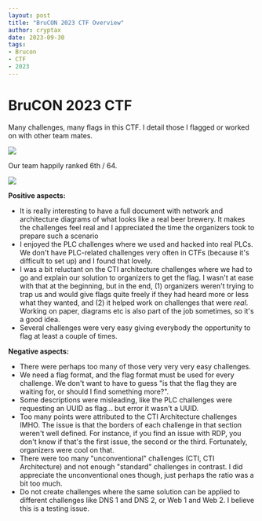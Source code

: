 ```yaml
---
layout: post
title: "BruCON 2023 CTF Overview"
author: cryptax
date: 2023-09-30
tags:
- Brucon
- CTF
- 2023
---
```


# BruCON 2023 CTF

Many challenges, many flags in this CTF. I detail those I flagged or worked on with other team mates. 

![](/images/brucon2023-ctf.png)

Our team happily ranked 6th / 64.

![](/images/brucon2023-scoreboard.png)

**Positive aspects:**

- It is really interesting to have  a full document with network and architecture diagrams of what looks like a real beer brewery. It makes the challenges feel real and I appreciated the time the organizers took to prepare such a scenario
- I enjoyed the PLC challenges where we used and hacked into real PLCs. We don't have PLC-related challenges very often in CTFs (because it's difficult to set up) and I found that lovely.
- I was a bit reluctant on the CTI architecture challenges where we had to go and explain our solution to organizers to get the flag. I wasn't at ease with that at the beginning, but in the end, (1) organizers weren't trying to trap us and would give flags quite freely if they had heard more or less what they wanted, and (2) it helped work on challenges that were *real*. Working on paper, diagrams etc is also part of the job sometimes, so it's a good idea.
- Several challenges were very easy giving everybody the opportunity to flag at least a couple of times.

**Negative aspects:**

- There were perhaps too many of those very very very easy challenges.
- We need a flag format, and the flag format must be used for every challenge. We don't want to have to guess "is that the flag they are waiting for, or should I find something more?".
- Some descriptions were misleading, like the PLC challenges were requesting an UUID as flag... but error it wasn't a UUID.
- Too many points were attributed to the CTI Architecture challenges IMHO. The issue is that the borders of each challenge in that section weren't well defined. For instance, if you find an issue with RDP, you don't know if that's the first issue, the second or the third. Fortunately, organizers were cool on that.
- There were too many "unconventional" challenges (CTI, CTI Architecture) and not enough "standard" challenges in contrast. I did appreciate the unconventional ones though, just perhaps the ratio was a bit too much.
- Do not create challenges where the same solution can be applied to different challenges like DNS 1 and DNS 2, or Web 1 and Web 2. I believe this is a testing issue.


